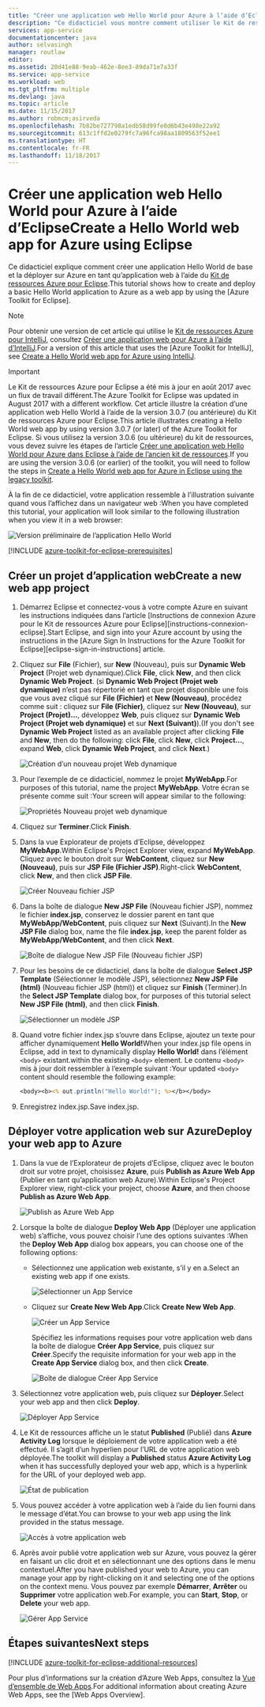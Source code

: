 ```yaml
---
title: "Créer une application web Hello World pour Azure à l’aide d’Eclipse"
description: "Ce didacticiel vous montre comment utiliser le Kit de ressources Azure pour Eclipse pour créer une application Web Hello World pour Azure."
services: app-service
documentationcenter: java
author: selvasingh
manager: routlaw
editor: 
ms.assetid: 20d41e88-9eab-462e-8ee3-89da71e7a33f
ms.service: app-service
ms.workload: web
ms.tgt_pltfrm: multiple
ms.devlang: java
ms.topic: article
ms.date: 11/15/2017
ms.author: robmcm;asirveda
ms.openlocfilehash: 7b82be727798a1edb58d99fe0d6b43e498e22a92
ms.sourcegitcommit: 613c1ffd2e0279fc7a96fca98aa1809563f52ee1
ms.translationtype: HT
ms.contentlocale: fr-FR
ms.lasthandoff: 11/18/2017
---
```

# <a name="create-a-hello-world-web-app-for-azure-using-eclipse"></a><span data-ttu-id="5b0a4-103">Créer une application web Hello World pour Azure à l’aide d’Eclipse</span><span class="sxs-lookup"><span data-stu-id="5b0a4-103">Create a Hello World web app for Azure using Eclipse</span></span>

<span data-ttu-id="5b0a4-104">Ce didacticiel explique comment créer une application Hello World de base et la déployer sur Azure en tant qu’application web à l’aide du [Kit de ressources Azure pour Eclipse].</span><span class="sxs-lookup"><span data-stu-id="5b0a4-104">This tutorial shows how to create and deploy a basic Hello World application to Azure as a web app by using the [Azure Toolkit for Eclipse].</span></span>

> [!NOTE]
>
> <span data-ttu-id="5b0a4-105">Pour obtenir une version de cet article qui utilise le [Kit de ressources Azure pour IntelliJ], consultez [Créer une application web pour Azure à l’aide d’IntelliJ][intellij-hello-world].</span><span class="sxs-lookup"><span data-stu-id="5b0a4-105">For a version of this article that uses the [Azure Toolkit for IntelliJ], see [Create a Hello World web app for Azure using IntelliJ][intellij-hello-world].</span></span>
>

> [!IMPORTANT]
> 
> <span data-ttu-id="5b0a4-106">Le Kit de ressources Azure pour Eclipse a été mis à jour en août 2017 avec un flux de travail différent.</span><span class="sxs-lookup"><span data-stu-id="5b0a4-106">The Azure Toolkit for Eclipse was updated in August 2017 with a different workflow.</span></span> <span data-ttu-id="5b0a4-107">Cet article illustre la création d’une application web Hello World à l’aide de la version 3.0.7 (ou antérieure) du Kit de ressources Azure pour Eclipse.</span><span class="sxs-lookup"><span data-stu-id="5b0a4-107">This article illustrates creating a Hello World web app by using version 3.0.7 (or later) of the Azure Toolkit for Eclipse.</span></span> <span data-ttu-id="5b0a4-108">Si vous utilisez la version 3.0.6 (ou ultérieure) du kit de ressources, vous devez suivre les étapes de l’article [Créer une application web Hello World pour Azure dans Eclipse à l’aide de l’ancien kit de ressources][Legacy Version].</span><span class="sxs-lookup"><span data-stu-id="5b0a4-108">If you are using the version 3.0.6 (or earlier) of the toolkit, you will need to follow the steps in [Create a Hello World web app for Azure in Eclipse using the legacy toolkit][Legacy Version].</span></span>
> 

<span data-ttu-id="5b0a4-109">À la fin de ce didacticiel, votre application ressemble à l’illustration suivante quand vous l’affichez dans un navigateur web :</span><span class="sxs-lookup"><span data-stu-id="5b0a4-109">When you have completed this tutorial, your application will look similar to the following illustration when you view it in a web browser:</span></span>

![Version préliminaire de l’application Hello World][browse-web-app]

[!INCLUDE [azure-toolkit-for-eclipse-prerequisites](../includes/azure-toolkit-for-eclipse-prerequisites.md)]

## <a name="create-a-new-web-app-project"></a><span data-ttu-id="5b0a4-111">Créer un projet d’application web</span><span class="sxs-lookup"><span data-stu-id="5b0a4-111">Create a new web app project</span></span>

1. <span data-ttu-id="5b0a4-112">Démarrez Eclipse et connectez-vous à votre compte Azure en suivant les instructions indiquées dans l’article [Instructions de connexion Azure pour le Kit de ressources Azure pour Eclipse][instructions-connexion-eclipse].</span><span class="sxs-lookup"><span data-stu-id="5b0a4-112">Start Eclipse, and sign into your Azure account by using the instructions in the [Azure Sign In Instructions for the Azure Toolkit for Eclipse][eclipse-sign-in-instructions] article.</span></span>

1. <span data-ttu-id="5b0a4-113">Cliquez sur **File** (Fichier), sur **New** (Nouveau), puis sur **Dynamic Web Project** (Projet web dynamique).</span><span class="sxs-lookup"><span data-stu-id="5b0a4-113">Click **File**, click **New**, and then click **Dynamic Web Project**.</span></span> <span data-ttu-id="5b0a4-114">(si **Dynamic Web Project (Projet web dynamique)** n’est pas répertorié en tant que projet disponible une fois que vous avez cliqué sur **File (Fichier)** et **New (Nouveau)**, procédez comme suit : cliquez sur **File (Fichier)**, cliquez sur **New (Nouveau)**, sur **Project (Projet)...**, développez **Web**, puis cliquez sur **Dynamic Web Project (Projet web dynamique)** et sur **Next (Suivant)**).</span><span class="sxs-lookup"><span data-stu-id="5b0a4-114">(If you don't see **Dynamic Web Project** listed as an available project after clicking **File** and **New**, then do the following: click **File**, click **New**, click **Project...**, expand **Web**, click **Dynamic Web Project**, and click **Next**.)</span></span>

   ![Création d’un nouveau projet Web dynamique][file-new-dynamic-web-project]

2. <span data-ttu-id="5b0a4-116">Pour l’exemple de ce didacticiel, nommez le projet **MyWebApp**.</span><span class="sxs-lookup"><span data-stu-id="5b0a4-116">For purposes of this tutorial, name the project **MyWebApp**.</span></span> <span data-ttu-id="5b0a4-117">Votre écran se présente comme suit :</span><span class="sxs-lookup"><span data-stu-id="5b0a4-117">Your screen will appear similar to the following:</span></span>
   
   ![Propriétés Nouveau projet web dynamique][dynamic-web-project-properties]

3. <span data-ttu-id="5b0a4-119">Cliquez sur **Terminer**.</span><span class="sxs-lookup"><span data-stu-id="5b0a4-119">Click **Finish**.</span></span>

4. <span data-ttu-id="5b0a4-120">Dans la vue Explorateur de projets d’Eclipse, développez **MyWebApp**.</span><span class="sxs-lookup"><span data-stu-id="5b0a4-120">Within Eclipse's Project Explorer view, expand **MyWebApp**.</span></span> <span data-ttu-id="5b0a4-121">Cliquez avec le bouton droit sur **WebContent**, cliquez sur **New (Nouveau)**, puis sur **JSP File (Fichier JSP)**.</span><span class="sxs-lookup"><span data-stu-id="5b0a4-121">Right-click **WebContent**, click **New**, and then click **JSP File**.</span></span>

   ![Créer Nouveau fichier JSP][create-new-jsp-file]

5. <span data-ttu-id="5b0a4-123">Dans la boîte de dialogue **New JSP File** (Nouveau fichier JSP), nommez le fichier **index.jsp**, conservez le dossier parent en tant que **MyWebApp/WebContent**, puis cliquez sur **Next** (Suivant).</span><span class="sxs-lookup"><span data-stu-id="5b0a4-123">In the **New JSP File** dialog box, name the file **index.jsp**, keep the parent folder as **MyWebApp/WebContent**, and then click **Next**.</span></span>

   ![Boîte de dialogue New JSP File (Nouveau fichier JSP)][new-jsp-file-dialog]

6. <span data-ttu-id="5b0a4-125">Pour les besoins de ce didacticiel, dans la boîte de dialogue **Select JSP Template** (Sélectionner le modèle JSP), sélectionnez **New JSP File (html)** (Nouveau fichier JSP (html)) et cliquez sur **Finish** (Terminer).</span><span class="sxs-lookup"><span data-stu-id="5b0a4-125">In the **Select JSP Template** dialog box, for purposes of this tutorial select **New JSP File (html)**, and then click **Finish**.</span></span>

   ![Sélectionner un modèle JSP][select-jsp-template]

7. <span data-ttu-id="5b0a4-127">Quand votre fichier index.jsp s’ouvre dans Eclipse, ajoutez un texte pour afficher dynamiquement **Hello World!**</span><span class="sxs-lookup"><span data-stu-id="5b0a4-127">When your index.jsp file opens in Eclipse, add in text to dynamically display **Hello World!**</span></span> <span data-ttu-id="5b0a4-128">dans l’élément `<body>` existant.</span><span class="sxs-lookup"><span data-stu-id="5b0a4-128">within the existing `<body>` element.</span></span> <span data-ttu-id="5b0a4-129">Le contenu `<body>` mis à jour doit ressembler à l’exemple suivant :</span><span class="sxs-lookup"><span data-stu-id="5b0a4-129">Your updated `<body>` content should resemble the following example:</span></span>
   
   ```jsp
   <body><b><% out.println("Hello World!"); %></b></body>
   ```

8. <span data-ttu-id="5b0a4-130">Enregistrez index.jsp.</span><span class="sxs-lookup"><span data-stu-id="5b0a4-130">Save index.jsp.</span></span>

## <a name="deploy-your-web-app-to-azure"></a><span data-ttu-id="5b0a4-131">Déployer votre application web sur Azure</span><span class="sxs-lookup"><span data-stu-id="5b0a4-131">Deploy your web app to Azure</span></span>

1. <span data-ttu-id="5b0a4-132">Dans la vue de l’Explorateur de projets d’Eclipse, cliquez avec le bouton droit sur votre projet, choisissez **Azure**, puis **Publish as Azure Web App** (Publier en tant qu’application web Azure).</span><span class="sxs-lookup"><span data-stu-id="5b0a4-132">Within Eclipse's Project Explorer view, right-click your project, choose **Azure**, and then choose **Publish as Azure Web App**.</span></span>
   
   ![Publish as Azure Web App][publish-as-azure-web-app]

1. <span data-ttu-id="5b0a4-134">Lorsque la boîte de dialogue **Deploy Web App** (Déployer une application web) s’affiche, vous pouvez choisir l’une des options suivantes :</span><span class="sxs-lookup"><span data-stu-id="5b0a4-134">When the **Deploy Web App** dialog box appears, you can choose one of the following options:</span></span>

   * <span data-ttu-id="5b0a4-135">Sélectionnez une application web existante, s’il y en a.</span><span class="sxs-lookup"><span data-stu-id="5b0a4-135">Select an existing web app if one exists.</span></span>

      ![Sélectionner un App Service][select-app-service]

   * <span data-ttu-id="5b0a4-137">Cliquez sur **Create New Web App**.</span><span class="sxs-lookup"><span data-stu-id="5b0a4-137">Click **Create New Web App**.</span></span>

      ![Créer un App Service][create-app-service]

      <span data-ttu-id="5b0a4-139">Spécifiez les informations requises pour votre application web dans la boîte de dialogue **Créer App Service**, puis cliquez sur **Créer**.</span><span class="sxs-lookup"><span data-stu-id="5b0a4-139">Specify the requisite information for your web app in the **Create App Service** dialog box, and then click **Create**.</span></span>

      ![Boîte de dialogue Créer App Service][create-app-service-dialog]

1. <span data-ttu-id="5b0a4-141">Sélectionnez votre application web, puis cliquez sur **Déployer**.</span><span class="sxs-lookup"><span data-stu-id="5b0a4-141">Select your web app and then click **Deploy**.</span></span>

   ![Déployer App Service][deploy-app-service]

1. <span data-ttu-id="5b0a4-143">Le Kit de ressources affiche un le statut **Published** (Publié) dans **Azure Activity Log** lorsque le déploiement de votre application web a été effectué. Il s’agit d’un hyperlien pour l’URL de votre application web déployée.</span><span class="sxs-lookup"><span data-stu-id="5b0a4-143">The toolkit will display a **Published** status **Azure Activity Log** when it has successfully deployed your web app, which is a hyperlink for the URL of your deployed web app.</span></span>

   ![État de publication][publish-status]

1. <span data-ttu-id="5b0a4-145">Vous pouvez accéder à votre application web à l’aide du lien fourni dans le message d’état.</span><span class="sxs-lookup"><span data-stu-id="5b0a4-145">You can browse to your web app using the link provided in the status message.</span></span>

   ![Accès à votre application web][browse-web-app]

1. <span data-ttu-id="5b0a4-147">Après avoir publié votre application web sur Azure, vous pouvez la gérer en faisant un clic droit et en sélectionnant une des options dans le menu contextuel.</span><span class="sxs-lookup"><span data-stu-id="5b0a4-147">After you have published your web to Azure, you can manage your app by right-clicking on it and selecting one of the options on the context menu.</span></span> <span data-ttu-id="5b0a4-148">Vous pouvez par exemple **Démarrer**, **Arrêter** ou **Supprimer** votre application web.</span><span class="sxs-lookup"><span data-stu-id="5b0a4-148">For example, you can **Start**, **Stop**, or **Delete** your web app.</span></span>

   ![Gérer App Service][manage-app-service]

## <a name="next-steps"></a><span data-ttu-id="5b0a4-150">Étapes suivantes</span><span class="sxs-lookup"><span data-stu-id="5b0a4-150">Next steps</span></span>

[!INCLUDE [azure-toolkit-for-eclipse-additional-resources](../includes/azure-toolkit-for-eclipse-additional-resources.md)]

<span data-ttu-id="5b0a4-151">Pour plus d’informations sur la création d’Azure Web Apps, consultez la [Vue d’ensemble de Web Apps].</span><span class="sxs-lookup"><span data-stu-id="5b0a4-151">For additional information about creating Azure Web Apps, see the [Web Apps Overview].</span></span>

<!-- URL List -->

[Kit de ressources Azure pour Eclipse]: azure-toolkit-for-eclipse.md
[Kit de ressources Azure pour IntelliJ]: ../intellij/azure-toolkit-for-intellij.md
[intellij-hello-world]: ../intellij/azure-toolkit-for-intellij-create-hello-world-web-app.md
[Vue d’ensemble de Web Apps]: /azure/app-service/app-service-web-overview
[Apache Tomcat]: http://tomcat.apache.org/
[Jetty]: http://www.eclipse.org/jetty/
[Legacy Version]: azure-toolkit-for-eclipse-create-hello-world-web-app-legacy-version.md

<!-- IMG List -->

[browse-web-app]: ./media/azure-toolkit-for-eclipse-create-hello-world-web-app/browse-web-app.png
[file-new-dynamic-web-project]: ./media/azure-toolkit-for-eclipse-create-hello-world-web-app/file-new-dynamic-web-project.png
[dynamic-web-project-properties]: ./media/azure-toolkit-for-eclipse-create-hello-world-web-app/dynamic-web-project-properties.png
[create-new-jsp-file]: ./media/azure-toolkit-for-eclipse-create-hello-world-web-app/create-new-jsp-file.png
[new-jsp-file-dialog]: ./media/azure-toolkit-for-eclipse-create-hello-world-web-app/new-jsp-file-dialog.png
[select-jsp-template]: ./media/azure-toolkit-for-eclipse-create-hello-world-web-app/select-jsp-template.png
[publish-as-azure-web-app]: ./media/azure-toolkit-for-eclipse-create-hello-world-web-app/publish-as-azure-web-app.png
[deploy-web-app-dialog]: ./media/azure-toolkit-for-eclipse-create-hello-world-web-app/deploy-web-app-dialog.png
[select-app-service]: ./media/azure-toolkit-for-eclipse-create-hello-world-web-app/select-app-service.png
[create-app-service-dialog]: ./media/azure-toolkit-for-eclipse-create-hello-world-web-app/create-app-service-dialog.png
[publish-status]: ./media/azure-toolkit-for-eclipse-create-hello-world-web-app/publish-status.png
[create-app-service]: ./media/azure-toolkit-for-eclipse-create-hello-world-web-app/create-app-service.png
[deploy-app-service]: ./media/azure-toolkit-for-eclipse-create-hello-world-web-app/deploy-app-service.png
[manage-app-service]: ./media/azure-toolkit-for-eclipse-create-hello-world-web-app/manage-app-service.png
